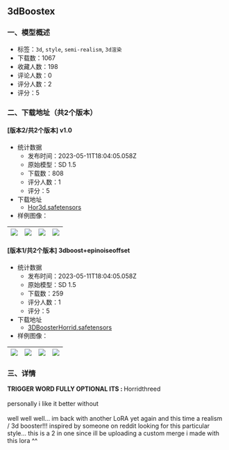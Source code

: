 ## 3dBoostex
### 一、模型概述

- 标签：`3d`, `style`, `semi-realism`, `3d渲染`
- 下载数：1067
- 收藏人数：198
- 评论人数：0
- 评分人数：2
- 评分：5

### 二、下载地址（共2个版本）

#### [版本2/共2个版本] v1.0

- 统计数据
  - 发布时间：2023-05-11T18:04:05.058Z
  - 原始模型：SD 1.5
  - 下载数：808
  - 评分人数：1
  - 评分：5
- 下载地址
  - [Hor3d.safetensors](https://civitai.com/api/download/models/67844)
- 样例图像：

| <img src="https://image.civitai.com/xG1nkqKTMzGDvpLrqFT7WA/f45fa62e-c09a-47f6-b6ca-164ed316e7db/width=450/754177.jpeg" /> | <img src="https://image.civitai.com/xG1nkqKTMzGDvpLrqFT7WA/03ae33e9-2f3d-4eaa-8226-965d6ef4bec1/width=450/754184.jpeg" /> | <img src="https://image.civitai.com/xG1nkqKTMzGDvpLrqFT7WA/27815b73-94bc-4dca-8ac6-a49dc9f6c1b2/width=450/754175.jpeg" /> | <img src="https://image.civitai.com/xG1nkqKTMzGDvpLrqFT7WA/0fcb27e5-0d44-4896-961e-f341b9009bab/width=450/754176.jpeg" /> |
| ---- | ---- | ---- | ---- |

#### [版本1/共2个版本] 3dboost+epinoiseoffset

- 统计数据
  - 发布时间：2023-05-11T18:04:05.058Z
  - 原始模型：SD 1.5
  - 下载数：259
  - 评分人数：1
  - 评分：5
- 下载地址
  - [3DBoosterHorrid.safetensors](https://civitai.com/api/download/models/68159)
- 样例图像：

| <img src="https://image.civitai.com/xG1nkqKTMzGDvpLrqFT7WA/1140a269-c887-4656-9af9-32ca871463b8/width=450/759538.jpeg" /> | <img src="https://image.civitai.com/xG1nkqKTMzGDvpLrqFT7WA/3b59045c-b993-42da-893c-2ec122d9407f/width=450/759535.jpeg" /> | <img src="https://image.civitai.com/xG1nkqKTMzGDvpLrqFT7WA/50c687ef-d419-4145-bc3e-8fa8c154e5ca/width=450/759533.jpeg" /> | <img src="https://image.civitai.com/xG1nkqKTMzGDvpLrqFT7WA/a6a54235-3fd9-446d-8ae3-2f5fdb12b1ee/width=450/759534.jpeg" /> |
| ---- | ---- | ---- | ---- |


### 三、详情
<p><strong>TRIGGER WORD FULLY OPTIONAL ITS : </strong>Horridthreed<br /><br />personally i like it better without<br /><br />well well well... im back with another LoRA yet again and this time a realism / 3d booster!!! inspired by someone on reddit looking for this particular style... this is a 2 in one since ill be uploading a custom merge i made with this lora ^^<br /><br /></p>